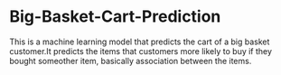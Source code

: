# Big-Basket-Cart-Prediction
This is a machine learning model that predicts the cart of a big basket customer.It predicts the items that customers more likely to buy if they bought someother item, basically association between the items.
